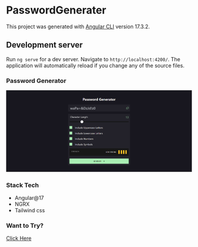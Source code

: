 # PasswordGenerater

This project was generated with [Angular CLI](https://github.com/angular/angular-cli) version 17.3.2.

## Development server

Run `ng serve` for a dev server. Navigate to `http://localhost:4200/`. The application will automatically reload if you change any of the source files.

### Password Generator 

![Output Image](./src/assets/images/img.png)

### Stack Tech

- Angular@17
- NGRX
- Tailwind css

### Want to Try?
[Click Here](https://password-generator-xi-liart.vercel.app/)


